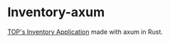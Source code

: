 # Inventory-axum
[TOP's Inventory Application](https://www.theodinproject.com/lessons/nodejs-inventory-application) made with axum in Rust.

